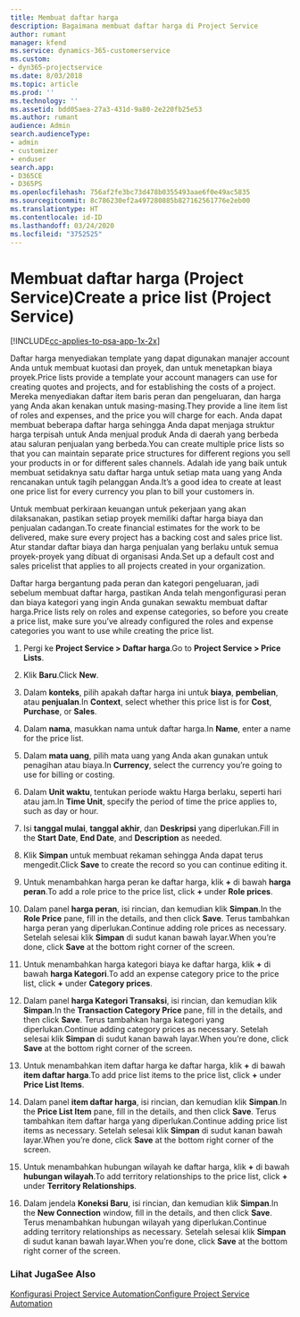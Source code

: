 ```yaml
---
title: Membuat daftar harga
description: Bagaimana membuat daftar harga di Project Service
author: rumant
manager: kfend
ms.service: dynamics-365-customerservice
ms.custom:
- dyn365-projectservice
ms.date: 8/03/2018
ms.topic: article
ms.prod: ''
ms.technology: ''
ms.assetid: bdd05aea-27a3-431d-9a80-2e220fb25e53
ms.author: rumant
audience: Admin
search.audienceType:
- admin
- customizer
- enduser
search.app:
- D365CE
- D365PS
ms.openlocfilehash: 756af2fe3bc73d478b0355493aae6f0e49ac5835
ms.sourcegitcommit: 8c786230ef2a497280885b827162561776e2eb00
ms.translationtype: HT
ms.contentlocale: id-ID
ms.lasthandoff: 03/24/2020
ms.locfileid: "3752525"
---
```

# <a name="create-a-price-list-project-service"></a><span data-ttu-id="eb758-103">Membuat daftar harga (Project Service)</span><span class="sxs-lookup"><span data-stu-id="eb758-103">Create a price list (Project Service)</span></span>

[!INCLUDE[cc-applies-to-psa-app-1x-2x](../includes/cc-applies-to-psa-app-1x-2x.md)]

<span data-ttu-id="eb758-104">Daftar harga menyediakan template yang dapat digunakan manajer account Anda untuk membuat kuotasi dan proyek, dan untuk menetapkan biaya proyek.</span><span class="sxs-lookup"><span data-stu-id="eb758-104">Price lists provide a template your account managers can use for creating quotes and projects, and for establishing the costs of a project.</span></span> <span data-ttu-id="eb758-105">Mereka menyediakan daftar item baris peran dan pengeluaran, dan harga yang Anda akan kenakan untuk masing-masing.</span><span class="sxs-lookup"><span data-stu-id="eb758-105">They provide a line item list of roles and expenses, and the price you will charge for each.</span></span> <span data-ttu-id="eb758-106">Anda dapat membuat beberapa daftar harga sehingga Anda dapat menjaga struktur harga terpisah untuk Anda menjual produk Anda di daerah yang berbeda atau saluran penjualan yang berbeda.</span><span class="sxs-lookup"><span data-stu-id="eb758-106">You can create multiple price lists so that you can maintain separate price structures for different regions you sell your products in or for different sales channels.</span></span> <span data-ttu-id="eb758-107">Adalah ide yang baik untuk membuat setidaknya satu daftar harga untuk setiap mata uang yang Anda rencanakan untuk tagih pelanggan Anda.</span><span class="sxs-lookup"><span data-stu-id="eb758-107">It’s a good idea to create at least one price list for every currency you plan to bill your customers in.</span></span>  
  
<span data-ttu-id="eb758-108">Untuk membuat perkiraan keuangan untuk pekerjaan yang akan dilaksanakan, pastikan setiap proyek memiliki daftar harga biaya dan penjualan cadangan.</span><span class="sxs-lookup"><span data-stu-id="eb758-108">To create financial estimates for the work to be delivered, make sure every project has a backing cost and sales price list.</span></span> <span data-ttu-id="eb758-109">Atur standar daftar biaya dan harga penjualan yang berlaku untuk semua proyek-proyek yang dibuat di organisasi Anda.</span><span class="sxs-lookup"><span data-stu-id="eb758-109">Set up a default cost and sales pricelist that applies to all projects created in your organization.</span></span>  
  
<span data-ttu-id="eb758-110">Daftar harga bergantung pada peran dan kategori pengeluaran, jadi sebelum membuat daftar harga, pastikan Anda telah mengonfigurasi peran dan biaya kategori yang ingin Anda gunakan sewaktu membuat daftar harga.</span><span class="sxs-lookup"><span data-stu-id="eb758-110">Price lists rely on roles and expense categories, so before you create a price list, make sure you’ve already configured the roles and expense categories you want to use while creating the price list.</span></span>  
  
1.  <span data-ttu-id="eb758-111">Pergi ke **Project Service > Daftar harga**.</span><span class="sxs-lookup"><span data-stu-id="eb758-111">Go to **Project Service > Price Lists**.</span></span>  
  
2.  <span data-ttu-id="eb758-112">Klik **Baru**.</span><span class="sxs-lookup"><span data-stu-id="eb758-112">Click **New**.</span></span>  
  
3.  <span data-ttu-id="eb758-113">Dalam **konteks**, pilih apakah daftar harga ini untuk **biaya**, **pembelian**, atau **penjualan**.</span><span class="sxs-lookup"><span data-stu-id="eb758-113">In **Context**, select whether this price list is for **Cost**, **Purchase**, or **Sales**.</span></span>  
  
4.  <span data-ttu-id="eb758-114">Dalam **nama**, masukkan nama untuk daftar harga.</span><span class="sxs-lookup"><span data-stu-id="eb758-114">In **Name**, enter a name for the price list.</span></span>  
  
5.  <span data-ttu-id="eb758-115">Dalam **mata uang**, pilih mata uang yang Anda akan gunakan untuk penagihan atau biaya.</span><span class="sxs-lookup"><span data-stu-id="eb758-115">In **Currency**, select the currency you’re going to use for billing or costing.</span></span>  
  
6.  <span data-ttu-id="eb758-116">Dalam **Unit waktu**, tentukan periode waktu Harga berlaku, seperti hari atau jam.</span><span class="sxs-lookup"><span data-stu-id="eb758-116">In **Time Unit**, specify the period of time the price applies to, such as day or hour.</span></span>  
  
7.  <span data-ttu-id="eb758-117">Isi **tanggal mulai**, **tanggal akhir**, dan **Deskripsi** yang diperlukan.</span><span class="sxs-lookup"><span data-stu-id="eb758-117">Fill in the **Start Date**, **End Date**, and **Description** as needed.</span></span>  
  
8.  <span data-ttu-id="eb758-118">Klik **Simpan** untuk membuat rekaman sehingga Anda dapat terus mengedit.</span><span class="sxs-lookup"><span data-stu-id="eb758-118">Click **Save** to create the record so you can continue editing it.</span></span>  
  
9. <span data-ttu-id="eb758-119">Untuk menambahkan harga peran ke daftar harga, klik **+** di bawah **harga peran**.</span><span class="sxs-lookup"><span data-stu-id="eb758-119">To add a role price to the price list, click **+** under **Role prices**.</span></span>  
  
10. <span data-ttu-id="eb758-120">Dalam panel **harga peran**, isi rincian, dan kemudian klik **Simpan**.</span><span class="sxs-lookup"><span data-stu-id="eb758-120">In the **Role Price** pane, fill in the details, and then click **Save**.</span></span> <span data-ttu-id="eb758-121">Terus tambahkan harga peran yang diperlukan.</span><span class="sxs-lookup"><span data-stu-id="eb758-121">Continue adding role prices as necessary.</span></span> <span data-ttu-id="eb758-122">Setelah selesai klik **Simpan** di sudut kanan bawah layar.</span><span class="sxs-lookup"><span data-stu-id="eb758-122">When you’re done, click **Save** at the bottom right corner of the screen.</span></span>  
  
11. <span data-ttu-id="eb758-123">Untuk menambahkan harga kategori biaya ke daftar harga, klik **+** di bawah **harga Kategori**.</span><span class="sxs-lookup"><span data-stu-id="eb758-123">To add an expense category price to the price list, click **+** under **Category prices**.</span></span>  
  
12. <span data-ttu-id="eb758-124">Dalam panel **harga Kategori Transaksi**, isi rincian, dan kemudian klik **Simpan**.</span><span class="sxs-lookup"><span data-stu-id="eb758-124">In the **Transaction Category Price** pane, fill in the details, and then click **Save**.</span></span> <span data-ttu-id="eb758-125">Terus tambahkan harga kategori yang diperlukan.</span><span class="sxs-lookup"><span data-stu-id="eb758-125">Continue adding category prices as necessary.</span></span> <span data-ttu-id="eb758-126">Setelah selesai klik **Simpan** di sudut kanan bawah layar.</span><span class="sxs-lookup"><span data-stu-id="eb758-126">When you’re done, click **Save** at the bottom right corner of the screen.</span></span>  
  
13. <span data-ttu-id="eb758-127">Untuk menambahkan item daftar harga ke daftar harga, klik **+** di bawah **item daftar harga**.</span><span class="sxs-lookup"><span data-stu-id="eb758-127">To add price list items to the price list, click **+** under **Price List Items**.</span></span>  
  
14. <span data-ttu-id="eb758-128">Dalam panel **item daftar harga**, isi rincian, dan kemudian klik **Simpan**.</span><span class="sxs-lookup"><span data-stu-id="eb758-128">In the **Price List Item** pane, fill in the details, and then click **Save**.</span></span> <span data-ttu-id="eb758-129">Terus tambahkan item daftar harga yang diperlukan.</span><span class="sxs-lookup"><span data-stu-id="eb758-129">Continue adding price list items as necessary.</span></span> <span data-ttu-id="eb758-130">Setelah selesai klik **Simpan** di sudut kanan bawah layar.</span><span class="sxs-lookup"><span data-stu-id="eb758-130">When you’re done, click **Save** at the bottom right corner of the screen.</span></span>  
  
15. <span data-ttu-id="eb758-131">Untuk menambahkan hubungan wilayah ke daftar harga, klik **+** di bawah **hubungan wilayah**.</span><span class="sxs-lookup"><span data-stu-id="eb758-131">To add territory relationships to the price list, click **+** under **Territory Relationships**.</span></span>  
  
16. <span data-ttu-id="eb758-132">Dalam jendela **Koneksi Baru**, isi rincian, dan kemudian klik **Simpan**.</span><span class="sxs-lookup"><span data-stu-id="eb758-132">In the **New Connection** window, fill in the details, and then click **Save**.</span></span> <span data-ttu-id="eb758-133">Terus menambahkan hubungan wilayah yang diperlukan.</span><span class="sxs-lookup"><span data-stu-id="eb758-133">Continue adding territory relationships as necessary.</span></span> <span data-ttu-id="eb758-134">Setelah selesai klik **Simpan** di sudut kanan bawah layar.</span><span class="sxs-lookup"><span data-stu-id="eb758-134">When you’re done, click **Save** at the bottom right corner of the screen.</span></span>  
  
### <a name="see-also"></a><span data-ttu-id="eb758-135">Lihat Juga</span><span class="sxs-lookup"><span data-stu-id="eb758-135">See Also</span></span>  
 [<span data-ttu-id="eb758-136">Konfigurasi Project Service Automation</span><span class="sxs-lookup"><span data-stu-id="eb758-136">Configure Project Service Automation</span></span>](../project-service/configure.md)

